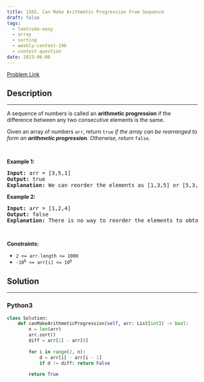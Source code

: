 ```yaml
---
title: 1502. Can Make Arithmetic Progression From Sequence
draft: false
tags: 
  - leetcode-easy
  - array
  - sorting
  - weekly-contest-196
  - contest-question
date: 2023-06-06
---
```


[Problem Link](https://leetcode.com/problems/can-make-arithmetic-progression-from-sequence/)

## Description

---
<p>A sequence of numbers is called an <strong>arithmetic progression</strong> if the difference between any two consecutive elements is the same.</p>

<p>Given an array of numbers <code>arr</code>, return <code>true</code> <em>if the array can be rearranged to form an <strong>arithmetic progression</strong>. Otherwise, return</em> <code>false</code>.</p>

<p>&nbsp;</p>
<p><strong class="example">Example 1:</strong></p>

<pre>
<strong>Input:</strong> arr = [3,5,1]
<strong>Output:</strong> true
<strong>Explanation: </strong>We can reorder the elements as [1,3,5] or [5,3,1] with differences 2 and -2 respectively, between each consecutive elements.
</pre>

<p><strong class="example">Example 2:</strong></p>

<pre>
<strong>Input:</strong> arr = [1,2,4]
<strong>Output:</strong> false
<strong>Explanation: </strong>There is no way to reorder the elements to obtain an arithmetic progression.
</pre>

<p>&nbsp;</p>
<p><strong>Constraints:</strong></p>

<ul>
	<li><code>2 &lt;= arr.length &lt;= 1000</code></li>
	<li><code>-10<sup>6</sup> &lt;= arr[i] &lt;= 10<sup>6</sup></code></li>
</ul>


## Solution

---
### Python3
``` py title='can-make-arithmetic-progression-from-sequence'
class Solution:
    def canMakeArithmeticProgression(self, arr: List[int]) -> bool:
        n = len(arr)
        arr.sort()
        diff = arr[1] - arr[0]
        
        for i in range(2, n):
            d = arr[i] - arr[i - 1]
            if d != diff: return False
        
        return True
```

